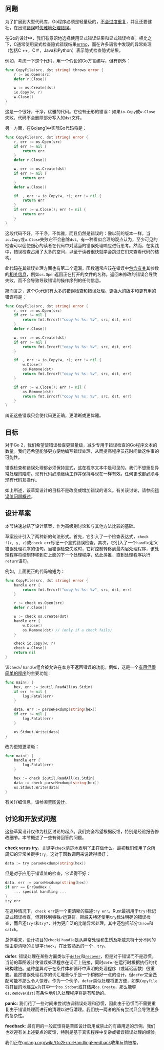 ## 问题

为了扩展到大型代码库，Go程序必须是轻量级的，[不会过度重复](https://www.youtube.com/watch?v=5kj5ApnhPAE)，并且还要健壮，在出现[错误](https://www.youtube.com/watch?v=lsBF58Q-DnY)时[优雅地处理错误](https://www.youtube.com/watch?v=lsBF58Q-DnY)。

在Go的设计中，我们有意识地选择使用显式错误结果和显式错误检查。相比之下，C通常使用显式检查隐式错误结果[errno](http://man7.org/linux/man-pages/man3/errno.3.html)，而在许多语言中发现的异常处理（包括C ++，C＃，Java和Python）表示隐式检查隐式结果。

例如，考虑一下这个代码，用一个假设的Go方言编写，但有例外：
```go
func CopyFile(src, dst string) throws error {
	r := os.Open(src)
	defer r.Close()

	w := os.Create(dst)
	io.Copy(w, r)
	w.Close()
}
```

这是一个很好，干净，优雅的代码。它也有无形的错误：如果`io.Copy`或`w.Close`失败，代码不会删除部分写入的`dst`文件。

另一方面，在Golang1中实际Go代码将是：
```go
func CopyFile(src, dst string) error {
	r, err := os.Open(src)
	if err != nil {
		return err
	}
	defer r.Close()

	w, err := os.Create(dst)
	if err != nil {
		return err
	}
	defer w.Close()

	if _, err := io.Copy(w, r); err != nil {
		return err
	}
	if err := w.Close(); err != nil {
		return err
	}
}
```
这段代码不好，不干净，不优雅，而且仍然是错误的：像以前的版本一样，当`io.Copy`或`w.Close`失败它不会删除`dst`。有一种看似合理的观点认为，至少可见的检查可以促使细心的读者在代码中对适当的错误处理响应进行思考。然而，在实践中，错误检查占用了太多的空间，以至于读者很快就学会跳过它们来查看代码的结构。

此代码在其错误处理方面也有第二个遗漏。函数通常应该在错误中[包含有关](https://golang.org/doc/effective_go.html#errors)其参数的[相关信息](https://golang.org/doc/effective_go.html#errors)，例如`os.Open`返回正在打开的文件的名称。返回未修改的错误会导致失败，而不会导致导致错误的操作序列的任何信息。

简而言之，这个Go代码有太多的错误检查和错误处理。更强大的版本和更有用的错误将是：

```go
func CopyFile(src, dst string) error {
	r, err := os.Open(src)
	if err != nil {
		return fmt.Errorf("copy %s %s: %v", src, dst, err)
	}
	defer r.Close()

	w, err := os.Create(dst)
	if err != nil {
		return fmt.Errorf("copy %s %s: %v", src, dst, err)
	}

	if _, err := io.Copy(w, r); err != nil {
		w.Close()
		os.Remove(dst)
		return fmt.Errorf("copy %s %s: %v", src, dst, err)
	}

	if err := w.Close(); err != nil {
		os.Remove(dst)
		return fmt.Errorf("copy %s %s: %v", src, dst, err)
	}
}
```

纠正这些错误只会使代码更正确，更清晰或更优雅。

## 目标

对于Go 2，我们希望使错误检查更轻量级，减少专用于错误检查的Go程序文本的数量。我们还希望能够更方便地编写错误处理，从而提高程序员花时间做这件事的可能性。

错误检查和错误处理都必须保持显式，这在程序文本中是可见的。我们不想重复异常处理的陷阱。现有代码必须继续工作并保持与现在一样有效。任何更改都必须与现有代码互操作。


如上所述，该草案设计的目标不是改变或增加错误的语义。有关该讨论，请参阅[错误值问题概述](https://go.googlesource.com/proposal/+/master/design/go2draft-error-values-overview.md)。

## 设计草案

本节快速总结了设计草案，作为高级别讨论和与其他方法比较的基础。

草案设计引入了两种新的句法形式。首先，它引入了一个检查表达式，`check f(x, y, z)`或`check err`标记一个显式错误检查。其次，它引入了一个`handle`定义错误处理程序的语句。当错误检查失败时，它将控制转移到最内层处理程序，该处理程序将控制转移到它上面的下一个处理程序，依此类推，直到处理程序执行`return`语句。

例如，上面更正的代码缩短为：

```go
func CopyFile(src, dst string) error {
	handle err {
		return fmt.Errorf("copy %s %s: %v", src, dst, err)
	}

	r := check os.Open(src)
	defer r.Close()

	w := check os.Create(dst)
	handle err {
		w.Close()
		os.Remove(dst) // (only if a check fails)
	}

	check io.Copy(w, r)
	check w.Close()
	return nil
}
```

该`check`/ `handle`组合被允许在本身不返回错误的功能。例如，这是一个[有用但很简单的程序](https://github.com/rsc/tmp/blob/master/unhex/main.go)的主要功能：

```go
func main() {
	hex, err := ioutil.ReadAll(os.Stdin)
	if err != nil {
		log.Fatal(err)
	}

	data, err := parseHexdump(string(hex))
	if err != nil {
		log.Fatal(err)
	}

	os.Stdout.Write(data)
}
```

改为更短更清晰：

```go
func main() {
	handle err {
		log.Fatal(err)
	}

	hex := check ioutil.ReadAll(os.Stdin)
	data := check parseHexdump(string(hex))
	os.Stdout.Write(data)
}
```

有关详细信息，请参阅[草图设计](https://go.googlesource.com/proposal/+/master/design/go2draft-error-handling.md)。

## [](https://go.googlesource.com/proposal/+/master/design/go2draft-error-handling-overview.md#Discussion-and-Open-Questions)[](https://go.googlesource.com/proposal/+/master/design/go2draft-error-handling-overview.md#discussion-and-open-questions)讨论和开放式问题

这些草案设计仅作为社区讨论的起点。我们完全希望根据反馈，特别是经验报告修改细节。本节概述了一些有待回答的问题。

**check verus try**。关键字`check`清楚地表明了正在做什么。最初我们使用了众所周知的异常关键字`try`。这对于函数调用来说读得很好：

```go
data := try parseHexdump(string(hex))
```

但是对于应用于错误值的检查，它读得不好：

```go
data, err := parseHexdump(string(hex))
if err == ErrBadHex {
	... special handling ...
}
try err
```

在这种情况下，`check err`是一个更清晰的描述`try err`。Rust最初用于`try!`标记显式错误检查，但转移到特殊`?`运算符。斯威夫特还使用`try`标注明确的错误检查，而且还`try!`和`try?`，并为更广泛的比喻异常处理，其中还包括部分`throw`和`catch`。

总体看来，设计项目的`check`/ `handle`是从异常处理和生锈及斯威夫特十分不同的理由更清晰的关键字`check`，在比较熟悉的一个，`try`。

**defer**: 错误处理在某些方面类似于[`defer`](https://golang.org/ref/spec#Defer_statements)和[`recover`](https://golang.org/ref/spec#Handling_panics)，但是对于错误而不是恐慌。当前的草图设计使错误处理程序在词汇上链接，同时`defer`在运行时根据执行的代码构建链。这种差异对于在条件体和循环中声明的处理程序（或延迟函数）很重要。虽然错误处理程序的词汇堆叠似乎是一个稍微好一点的设计，但`defer`完全匹配可能不那么令人惊讶。作为一个例子，`defer`类似处理将更方便，如果`CopyFile`将其目的地建立`w`为其中一个`os.Stdout`或其结果`os.Create`，那么能够`os.Remove(dst)`有条件地引入处理程序将是有帮助的。

**panic**: 我们花了一些时间来尝试协调错误处理和恐慌，因此由于恐慌而不需要重复由于错误处理而进行的清理以进行清理。我们统一两者的所有尝试只会导致更多的复杂性。

**feedback**: 最有用的一般反馈将是草图设计启用或禁止的有趣用途的示例。我们也欢迎有关上述要点的反馈，特别是基于真实程序中复杂或错误错误处理的经验。

我们正在[golang.org/wiki/Go2ErrorHandlingFeedback](https://golang.org/wiki/Go2ErrorHandlingFeedback)收集反馈链接。
